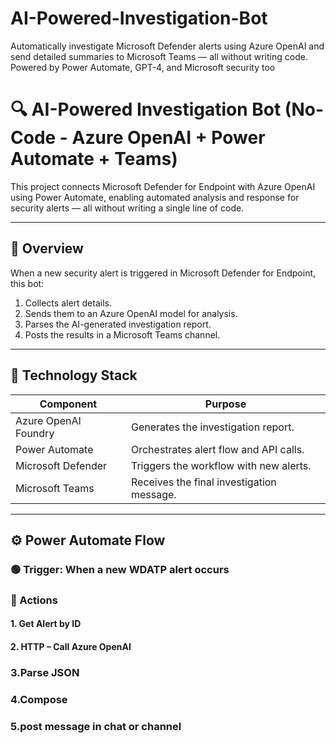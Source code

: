 # AI-Powered-Investigation-Bot
Automatically investigate Microsoft Defender alerts using Azure OpenAI and send detailed summaries to Microsoft Teams — all without writing code. Powered by Power Automate, GPT-4, and Microsoft security too


# 🔍 AI-Powered Investigation Bot (No-Code - Azure OpenAI + Power Automate + Teams)

This project connects Microsoft Defender for Endpoint with Azure OpenAI using Power Automate, enabling automated analysis and response for security alerts — all without writing a single line of code.

---

## 🚀 Overview

When a new security alert is triggered in Microsoft Defender for Endpoint, this bot:
1. Collects alert details.
2. Sends them to an Azure OpenAI model for analysis.
3. Parses the AI-generated investigation report.
4. Posts the results in a Microsoft Teams channel.

---

## 🧠 Technology Stack

| Component              | Purpose                              |
|------------------------|--------------------------------------|
| Azure OpenAI Foundry   | Generates the investigation report.  |
| Power Automate         | Orchestrates alert flow and API calls. |
| Microsoft Defender     | Triggers the workflow with new alerts. |
| Microsoft Teams        | Receives the final investigation message. |

---

## ⚙️ Power Automate Flow

### 🟢 Trigger: **When a new WDATP alert occurs**

### 🔁 Actions

#### 1. **Get Alert by ID**

#### 2. **HTTP – Call Azure OpenAI**

### 3.Parse JSON 
 
### 4.Compose 

### 5.post message in chat or channel
